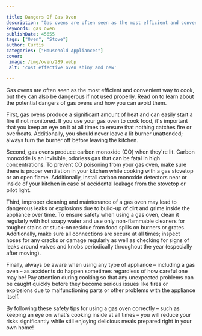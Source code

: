 ```yaml
---

title: Dangers Of Gas Oven
description: "Gas ovens are often seen as the most efficient and convenient way to cook, but they can also be dangerous if not used properly. Re...continue on"
keywords: gas oven
publishDate: 45655
tags: ["Oven", "Stove"]
author: Curtis
categories: ["Household Appliances"]
cover: 
 image: /img/oven/289.webp
 alt: 'cost effective oven shiny and new'

---
```


Gas ovens are often seen as the most efficient and convenient way to cook, but they can also be dangerous if not used properly. Read on to learn about the potential dangers of gas ovens and how you can avoid them.

First, gas ovens produce a significant amount of heat and can easily start a fire if not monitored. If you use your gas oven to cook food, it's important that you keep an eye on it at all times to ensure that nothing catches fire or overheats. Additionally, you should never leave a lit burner unattended; always turn the burner off before leaving the kitchen. 

Second, gas ovens produce carbon monoxide (CO) when they're lit. Carbon monoxide is an invisible, odorless gas that can be fatal in high concentrations. To prevent CO poisoning from your gas oven, make sure there is proper ventilation in your kitchen while cooking with a gas stovetop or an open flame. Additionally, install carbon monoxide detectors near or inside of your kitchen in case of accidental leakage from the stovetop or pilot light. 

Third, improper cleaning and maintenance of a gas oven may lead to dangerous leaks or explosions due to build-up of dirt and grime inside the appliance over time. To ensure safety when using a gas oven, clean it regularly with hot soapy water and use only non-flammable cleaners for tougher stains or stuck-on residue from food spills on burners or grates. Additionally, make sure all connections are secure at all times; inspect hoses for any cracks or damage regularly as well as checking for signs of leaks around valves and knobs periodically throughout the year (especially after moving). 

Finally, always be aware when using any type of appliance – including a gas oven – as accidents do happen sometimes regardless of how careful one may be! Pay attention during cooking so that any unexpected problems can be caught quickly before they become serious issues like fires or explosions due to malfunctioning parts or other problems with the appliance itself. 

By following these safety tips for using a gas oven correctly – such as keeping an eye on what's cooking inside at all times – you will reduce your risks significantly while still enjoying delicious meals prepared right in your own home!
